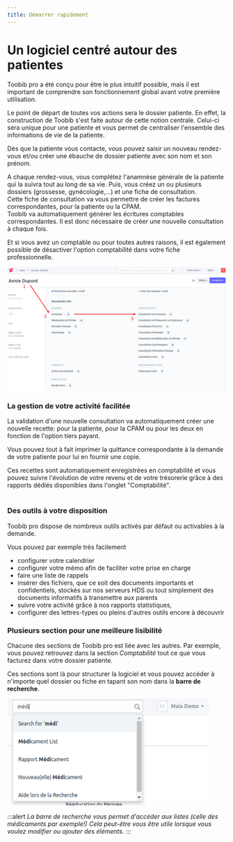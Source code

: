 ```yaml
---
title: Démarrer rapidement
---
```


# Un logiciel centré autour des patientes

Toobib pro a été conçu pour être le plus intuitif possible, mais il est important de comprendre son fonctionnement global avant votre première utilisation.

Le point de départ de toutes vos actions sera le dossier patiente. En effet, la construction de Toobib s'est faite autour de cette notion centrale.
Celui-ci sera unique pour une patiente et vous permet de centraliser l'ensemble des informations de vie de la patiente.
<br>

Dès que la patiente vous contacte, vous pouvez saisir un nouveau rendez-vous et/ou créer une ébauche de dossier patiente avec son nom et son prénom.
<br>

A chaque rendez-vous, vous complétez l'anamnèse générale de la patiente qui la suivra tout au long de sa vie. Puis, vous créez un ou plusieurs dossiers (grossesse, gynécologie,...) et une fiche de consultation.  
Cette fiche de consultation va vous permettre de créer les factures correspondantes, pour la patiente ou la CPAM.  
Toobib va automatiquement générer les écritures comptables correspondantes. Il est donc nécessaire de créer une nouvelle consultation à chaque fois.  

Et si vous avez un comptable ou pour toutes autres raisons, il est également possible de désactiver l'option comptabilité dans votre fiche professionnelle. 

![Flux Standard](/content/maia/first_steps/basic_flow.png)
<br>

### La gestion de votre activité facilitée

La validation d'une nouvelle consultation va automatiquement créer une nouvelle recette: pour la patiente, pour la CPAM ou pour les deux en fonction de l'option tiers payant.

Vous pouvez tout à fait imprimer la quittance correspondante à la demande de votre patiente pour lui en fournir une copie.  

Ces recettes sont automatiquement enregistrées en comptabilité et vous pouvez suivre l'évolution de votre revenu et de votre trésorerie grâce à des rapports dédiés disponibles dans l'onglet "Comptabilité".  
<br>

### Des outils à votre disposition

Toobib pro dispose de nombreux outils activés par défaut ou activables à la demande.

Vous pouvez par exemple très facilement 
- configurer votre calendrier
- configurer votre mémo afin de faciliter votre prise en charge
- faire une liste de rappels
- insérer des fichiers, que ce soit des documents importants et confidentiels, stockés sur nos serveurs HDS ou tout simplement  des documents informatifs à transmettre aux parents 
- suivre votre activité grâce à nos rapports statistiques, 
- configurer des lettres-types ou pleins d'autres outils encore à découvrir


### Plusieurs section pour une meilleure lisibilité

Chacune des sections de Toobib pro est liée avec les autres. Par exemple, vous pouvez retrouvez dans la section *Comptabilité* tout ce que vous facturez dans votre dossier patiente.

Ces sections sont là pour structurer la logiciel et vous pouvez accéder à n'importe quel dossier ou fiche en tapant son nom dans la **barre de recherche**.

![Barre de recherche](/content/maia/first_steps/searchbar1.png)


:::alert
*La barre de recherche vous permet d'accéder aux listes (celle des médicaments par exemple!) Cela peut-être vous être utile lorsque vous voulez modifier ou ajouter des éléments.*
:::